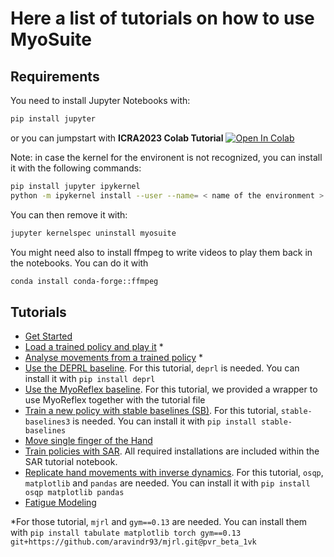 # Here a list of tutorials on how to use MyoSuite

## Requirements
You need to install Jupyter Notebooks with:

``` bash
pip install jupyter
```
or you can jumpstart with **ICRA2023 Colab Tutorial** [![Open In Colab](https://colab.research.google.com/assets/colab-badge.svg)](https://colab.research.google.com/drive/1KGqZgSYgKXF-vaYC33GR9llDsIW9Rp-q)

Note: in case the kernel for the environent is not recognized, you can install it with the following commands:

``` bash
pip install jupyter ipykernel
python -m ipykernel install --user --name= < name of the environment >
```
You can then remove it with:
``` bash
jupyter kernelspec uninstall myosuite
```

You might need also to install ffmpeg to write videos to play them back in the notebooks. You can do it with
``` bash
conda install conda-forge::ffmpeg
```

## Tutorials

- [Get Started](./1_Get_Started.ipynb)
- [Load a trained policy and play it](./2_Load_policy.ipynb) *
- [Analyse movements from a trained policy](./3_Analyse_movements.ipynb) *
- [Use the DEPRL baseline](./4a_deprl.ipynb). For this tutorial, `deprl` is needed. You can install it with `pip install deprl`
- [Use the MyoReflex baseline](./4b_reflex/MyoSuite_MyoReflex_Walk.ipynb). For this tutorial, we provided a wrapper to use MyoReflex together with the tutorial file
- [Train a new policy with stable baselines (SB)](./4c_Train_SB_policy.ipynb). For this tutorial, `stable-baselines3` is needed. You can install it with `pip install stable-baselines`
- [Move single finger of the Hand](./5_Move_Hand_Fingers.ipynb)
- [Train policies with SAR](./SAR/SAR%20tutorial.ipynb). All required installations are included within the SAR tutorial notebook.
- [Replicate hand movements with inverse dynamics](./6_Inverse_Dynamics.ipynb). For this tutorial, `osqp`, `matplotlib` and `pandas` are needed. You can install it with `pip install osqp matplotlib pandas`
- [Fatigue Modeling](./7_Fatigue_Modeling.ipynb)

*For those tutorial, `mjrl` and `gym==0.13` are needed. You can install them with `pip install tabulate matplotlib torch gym==0.13 git+https://github.com/aravindr93/mjrl.git@pvr_beta_1vk`
